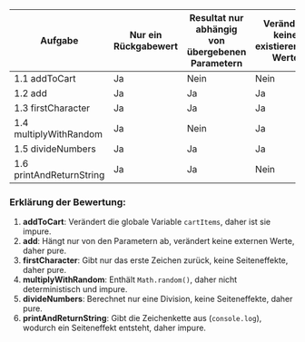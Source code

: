 | Aufgabe                  | Nur ein Rückgabewert | Resultat nur abhängig von übergebenen Parametern | Verändert keine existierenden Werte | Pure oder Impure |
| ------------------------ | -------------------- | ------------------------------------------------ | ----------------------------------- | ---------------- |
| 1.1 addToCart            | Ja                   | Nein                                             | Nein                                | Impure           |
| 1.2 add                  | Ja                   | Ja                                               | Ja                                  | Pure             |
| 1.3 firstCharacter       | Ja                   | Ja                                               | Ja                                  | Pure             |
| 1.4 multiplyWithRandom   | Ja                   | Nein                                             | Ja                                  | Impure           |
| 1.5 divideNumbers        | Ja                   | Ja                                               | Ja                                  | Pure             |
| 1.6 printAndReturnString | Ja                   | Ja                                               | Nein                                | Impure           |

### Erklärung der Bewertung:

1. **addToCart**: Verändert die globale Variable `cartItems`, daher ist sie impure.
2. **add**: Hängt nur von den Parametern ab, verändert keine externen Werte, daher pure.
3. **firstCharacter**: Gibt nur das erste Zeichen zurück, keine Seiteneffekte, daher pure.
4. **multiplyWithRandom**: Enthält `Math.random()`, daher nicht deterministisch und impure.
5. **divideNumbers**: Berechnet nur eine Division, keine Seiteneffekte, daher pure.
6. **printAndReturnString**: Gibt die Zeichenkette aus (`console.log`), wodurch ein Seiteneffekt entsteht, daher impure.




